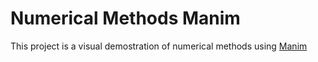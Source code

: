 # Numerical Methods Manim

This project is a visual demostration of numerical methods using [Manim](https://github.com/ManimCommunity/manim)

